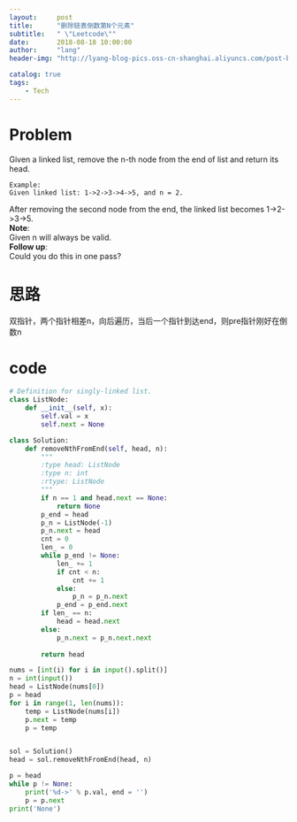 ```yaml
---
layout:     post
title:      "删除链表倒数第N个元素"
subtitle:   " \"Leetcode\""
date:       2018-08-18 10:00:00
author:     "lang"
header-img: "http://lyang-blog-pics.oss-cn-shanghai.aliyuncs.com/post-bg-2017/0330/170330.jpg"

catalog: true
tags:
    - Tech
---
```


# Problem

Given a linked list, remove the n-th node from the end of list and return its head.

    Example:
    Given linked list: 1->2->3->4->5, and n = 2.

After removing the second node from the end, the linked list becomes 1->2->3->5.  
**Note**:  
Given n will always be valid.  
**Follow up**:  
Could you do this in one pass?  

# 思路

双指针，两个指针相差n，向后遍历，当后一个指针到达end，则pre指针刚好在倒数n

# code

```python
# Definition for singly-linked list.
class ListNode:
    def __init__(self, x):
        self.val = x
        self.next = None

class Solution:
    def removeNthFromEnd(self, head, n):
        """
        :type head: ListNode
        :type n: int
        :rtype: ListNode
        """
        if n == 1 and head.next == None:
            return None
        p_end = head
        p_n = ListNode(-1)
        p_n.next = head
        cnt = 0
        len_ = 0
        while p_end != None:  
            len_ += 1          
            if cnt < n:
                cnt += 1
            else:
                p_n = p_n.next            
            p_end = p_end.next
        if len_ == n:
            head = head.next
        else:
            p_n.next = p_n.next.next
                           
        return head

nums = [int(i) for i in input().split()]
n = int(input())
head = ListNode(nums[0])
p = head
for i in range(1, len(nums)):
    temp = ListNode(nums[i])
    p.next = temp
    p = temp


sol = Solution()
head = sol.removeNthFromEnd(head, n)

p = head
while p != None:
    print('%d->' % p.val, end = '')
    p = p.next
print('None')
```
